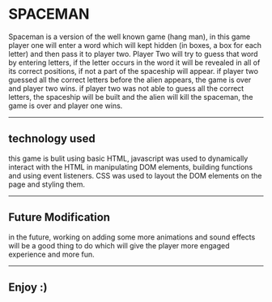 # SPACEMAN

Spaceman is a version of the well known game (hang man), in this game player one will enter a word which will kept hidden (in boxes, a box for each letter) and then pass it to player two. Player Two will try to guess that word by entering letters, if the letter occurs in the word it will be revealed in all of its correct positions, if not a part of the spaceship will appear. if player two guessed all the correct letters before the alien appears, the game is over and player two wins. if player two was not able to guess all the correct letters, the spaceship will be built and the alien will kill the spaceman, the game is over and player one wins.

------
## technology used
this game is bulit using basic HTML, javascript was used to dynamically interact with the HTML in manipulating DOM elements, building functions and using event listeners. CSS was used to layout the DOM elements on the page and styling them. 

----------
## Future Modification

in the future, working on adding some more animations and sound effects will be a good thing to do which will give the player more engaged experience and more fun.

-------
## Enjoy :)
